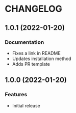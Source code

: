 # CHANGELOG

## 1.0.1 (2022-01-20)

### Documentation
- Fixes a link in README
- Updates installation method
- Adds PR template


## 1.0.0 (2022-01-20)

### Features
- Initial release
